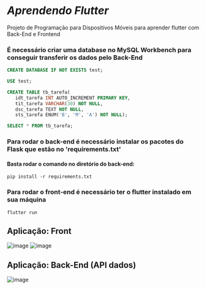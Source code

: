 # *Aprendendo Flutter*
Projeto de Programação para Dispositivos Móveis para aprender flutter com Back-End e Frontend

### É necessário criar uma database no MySQL Workbench para conseguir transferir os dados pelo Back-End
```sql
CREATE DATABASE IF NOT EXISTS test;

USE test;

CREATE TABLE tb_tarefa(
   idt_tarefa INT AUTO_INCREMENT PRIMARY KEY,
   tit_tarefa VARCHAR(30) NOT NULL,
   dsc_tarefa TEXT NOT NULL,
   sts_tarefa ENUM('B', 'M', 'A') NOT NULL);

SELECT * FROM tb_tarefa;
```
### Para rodar o back-end é necessário instalar os pacotes do Flask que estão no 'requirements.txt'
#### Basta rodar o comando no diretório do back-end:
```
pip install -r requirements.txt
```

### Para rodar o front-end é necessário ter o flutter instalado em sua máquina
```
flutter run
```



## Aplicação: Front
![image](https://github.com/Zosin0/aprendendo-flutter/assets/53053622/f348a723-d67d-4869-b666-800df523f3a8)
![image](https://github.com/Zosin0/aprendendo-flutter/assets/53053622/a0ef6ba3-398e-4cda-8057-acb6f9315600)

## Aplicação: Back-End (API dados)
![image](https://github.com/Zosin0/aprendendo-flutter/assets/53053622/5ff38c6a-9fc8-472b-938a-c7c7f981477c)
